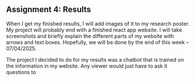 ## Assignment 4: Results 

When I get my finished results, I will add images of it to my research poster. My project will
probably end with a finished react app website. I will take screenshots and briefly explain the
different parts of my website with arrows and text boxes. Hopefully, we will be done by the end
of this week – 07/04/2025.

 The project I decided to do for my results was a chatbot that is trained on the information in my website. Any viewer would just have to ask it questions to 
